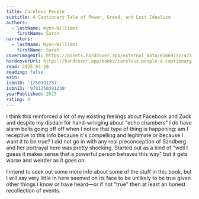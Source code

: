 ```yaml
---
title: Careless People
subtitle: A Cautionary Tale of Power, Greed, and Lost Idealism
authors:
  - lastName: Wynn-Williams
    firstName: Sarah
narrators:
  - lastName: Wynn-Williams
    firstName: Sarah
coverImageUrl: https://assets.hardcover.app/external_data/61669772/473727843a1da99d44e58fb77e705742529f4a7f.jpeg
hardcoverUrl: https://hardcover.app/books/careless-people-a-cautionary-tale-of-power-greed-and-lost-idealism/editions/31933850
read: 2025-04-20
reading: false
asin:
isbn10: '1250391237'
isbn13: '9781250391230'
yearPublished: 2025
rating: 4
---
```


I think this reinforced a lot of my existing feelings about Facebook and Zuck and despite my disdain for hand-wringing about "echo chambers" I do have alarm bells going off off when I notice that type of thing is happening: am I receptive to this info because it's compelling and legitimate or because I want it to be true? I did not go in with any real preconception of Sandberg and her portrayal here was pretty shocking. Started out as a kind of "well I guess it makes sense that a powerful person behaves this way" but it gets worse and weirder as it goes on.

I intend to seek out some more info about some of the stuff in this book, but I will say very little in here seemed on its face to be unlikely to be true given other things I know or have heard—or if not "true" then at least an honest recollection of events.
